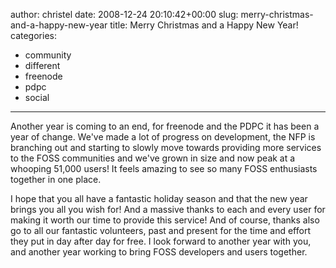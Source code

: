 author: christel
date: 2008-12-24 20:10:42+00:00
slug: merry-christmas-and-a-happy-new-year
title: Merry Christmas and a Happy New Year!
categories:
- community
- different
- freenode
- pdpc
- social
---
Another year is coming to an end, for freenode and the PDPC it has been a year of change. We've made a lot of progress on development, the NFP is branching out and starting to slowly move towards providing more services to the FOSS communities and we've grown in size and now peak at a whooping 51,000 users! It feels amazing to see so many FOSS enthusiasts together in one place.

I hope that you all have a fantastic holiday season and that the new year brings you all you wish for! And a massive thanks to each and every user for making it worth our time to provide this service! And of course, thanks also go to all our fantastic volunteers, past and present for the time and effort they put in day after day for free. I look forward to another year with you, and another year working to bring FOSS developers and users together.
